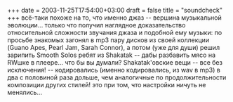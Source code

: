 +++
date = 2003-11-25T17:54:00+03:00
draft = false
title = "soundcheck"
+++
всё\-таки похоже на то, что именно джаз \-\- вершина музыкальной эволюции... только что получил наглядное доказательство относительной сложности звучания джаза и подобной ему музыки: по просьбе знакомых загонял в mp3 пару дисков из своей коллекции (Guano Apes, Pearl Jam, Sarah Connor), а потом (уже для души) решил зарипить Smooth Solos ребят из Shakatak -- дабы разбавить мясо на RWшке в плеере...
что бы вы думали? Shakatak'овские вещи -- все без исключения! -- кодировались (именно кодировались, из wav в mp3) в два с половиной раза дольше, чем аналогичные по продолжительности композиции других стилей! это при том, что настройки ничуть не менялись...